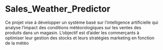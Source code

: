 # Sales_Weather_Predictor
Ce projet vise à développer un système basé sur l’intelligence artificielle qui analyse l’impact des conditions météorologiques sur les ventes des produits dans un magasin. L’objectif est d’aider les commerçants à optimiser leur gestion des stocks et leurs stratégies marketing en fonction de la météo
